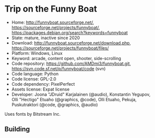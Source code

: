 # Trip on the Funny Boat

- Home: http://funnyboat.sourceforge.net/, https://sourceforge.net/projects/funnyboat/, https://packages.debian.org/search?keywords=funnyboat
- State: mature, inactive since 2020
- Download: http://funnyboat.sourceforge.net/download.php, https://sourceforge.net/projects/funnyboat/files/
- Platform: Windows, Linux
- Keyword: arcade, content open, shooter, side-scrolling
- Code repository: https://github.com/AMDmi3/funnyboat.git, https://svn.code.sf.net/p/funnyboat/code (svn)
- Code language: Python
- Code license: GPL-2.0
- Code dependency: PixelPerfect
- Assets license: Expat license
- Developer: Joona "JDruid" Karjalainen (@audio), Konstantin Yegupov, Olli "Hectigo" Etuaho (@graphics, @code), Olli Etuaho, Pekuja, Puskutraktori (@code, @graphics, @audio)

Uses fonts by Bitstream Inc.

## Building
